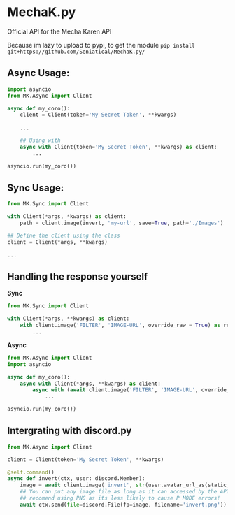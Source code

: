 # MechaK.py
Official API for the Mecha Karen API

Because im lazy to upload to pypi, to get the module `pip install git+https://github.com/Seniatical/MechaK.py/`

## Async Usage:
```py
import asyncio
from MK.Async import Client

async def my_coro():
	client = Client(token='My Secret Token', **kwargs)
	
	...

	## Using with
	async with Client(token='My Secret Token', **kwargs) as client:
		...

asyncio.run(my_coro())
```

## Sync Usage:
```py
from MK.Sync import Client

with Client(*args, *kwargs) as client:
	path = client.image(invert, 'my-url', save=True, path='./Images')

## Define the client using the class
client = Client(*args, **kwargs)

...
```

## Handling the response yourself

**Sync**
```py
from MK.Sync import Client

with Client(*args, **kwargs) as client:
	with client.image('FILTER', 'IMAGE-URL', override_raw = True) as response:
		...
```

**Async**
```py
from MK.Async import Client
import asyncio

async def my_coro():
	async with Client(*args, **kwargs) as client:
		async with (await client.image('FILTER', 'IMAGE-URL', override_raw = True)) as response:
			...

asyncio.run(my_coro())
```

## Intergrating with discord.py
```py
from MK.Async import Client

client = Client(token='My Secret Token', **kwargs)

@self.command()
async def invert(ctx, user: discord.Member):
    image = await client.image('invert', str(user.avatar_url_as(static_format='png')))
    ## You can put any image file as long as it can accessed by the API
    ## recomend using PNG as its less likely to cause P MODE errors! 
    await ctx.send(file=discord.File(fp=image, filename='invert.png'))
```
